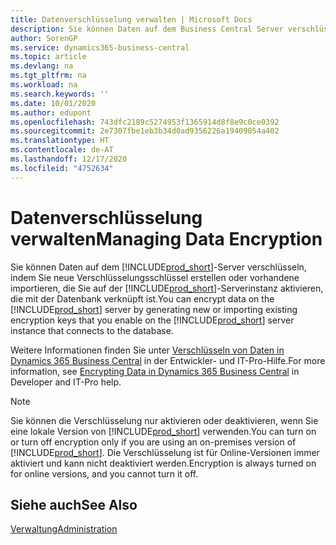 ```yaml
---
title: Datenverschlüsselung verwalten | Microsoft Docs
description: Sie können Daten auf dem Business Central Server verschlüsseln, indem Sie neue Verschlüsselungsschlüssel erstellen oder vorhandene importieren, die Sie auf dem Server ausführen.
author: SorenGP
ms.service: dynamics365-business-central
ms.topic: article
ms.devlang: na
ms.tgt_pltfrm: na
ms.workload: na
ms.search.keywords: ''
ms.date: 10/01/2020
ms.author: edupont
ms.openlocfilehash: 743dfc2189c5274953f1365914d8f8e9c0ce0392
ms.sourcegitcommit: 2e7307fbe1eb3b34d0ad9356226a19409054a402
ms.translationtype: HT
ms.contentlocale: de-AT
ms.lasthandoff: 12/17/2020
ms.locfileid: "4752634"
---
```

# <a name="managing-data-encryption"></a><span data-ttu-id="7e40a-103">Datenverschlüsselung verwalten</span><span class="sxs-lookup"><span data-stu-id="7e40a-103">Managing Data Encryption</span></span>
<span data-ttu-id="7e40a-104">Sie können Daten auf dem [!INCLUDE[prod_short](includes/prod_short.md)]-Server verschlüsseln, indem Sie neue Verschlüsselungsschlüssel erstellen oder vorhandene importieren, die Sie auf der [!INCLUDE[prod_short](includes/prod_short.md)]-Serverinstanz aktivieren, die mit der Datenbank verknüpft ist.</span><span class="sxs-lookup"><span data-stu-id="7e40a-104">You can encrypt data on the [!INCLUDE[prod_short](includes/prod_short.md)] server by generating new or importing existing encryption keys that you enable on the [!INCLUDE[prod_short](includes/prod_short.md)] server instance that connects to the database.</span></span>

<span data-ttu-id="7e40a-105">Weitere Informationen finden Sie unter [Verschlüsseln von Daten in Dynamics 365 Business Central](/dynamics365/business-central/dev-itpro/developer/devenv-encrypting-data) in der Entwickler- und IT-Pro-Hilfe.</span><span class="sxs-lookup"><span data-stu-id="7e40a-105">For more information, see [Encrypting Data in Dynamics 365 Business Central](/dynamics365/business-central/dev-itpro/developer/devenv-encrypting-data) in Developer and IT-Pro help.</span></span>

> [!Note]
> <span data-ttu-id="7e40a-106">Sie können die Verschlüsselung nur aktivieren oder deaktivieren, wenn Sie eine lokale Version von [!INCLUDE[prod_short](includes/prod_short.md)] verwenden.</span><span class="sxs-lookup"><span data-stu-id="7e40a-106">You can turn on or turn off encryption only if you are using an on-premises version of [!INCLUDE[prod_short](includes/prod_short.md)].</span></span> <span data-ttu-id="7e40a-107">Die Verschlüsselung ist für Online-Versionen immer aktiviert und kann nicht deaktiviert werden.</span><span class="sxs-lookup"><span data-stu-id="7e40a-107">Encryption is always turned on for online versions, and you cannot turn it off.</span></span>

## <a name="see-also"></a><span data-ttu-id="7e40a-108">Siehe auch</span><span class="sxs-lookup"><span data-stu-id="7e40a-108">See Also</span></span>  
[<span data-ttu-id="7e40a-109">Verwaltung</span><span class="sxs-lookup"><span data-stu-id="7e40a-109">Administration</span></span>](admin-setup-and-administration.md)
